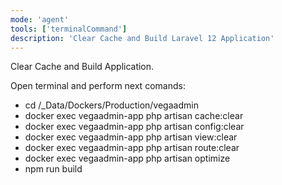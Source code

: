 ```yaml
---
mode: 'agent'
tools: ['terminalCommand']
description: 'Clear Cache and Build Laravel 12 Application'
---
```

Clear Cache and Build Application.

Open terminal and perform next comands:

* cd /_Data/Dockers/Production/vegaadmin
* docker exec vegaadmin-app php artisan cache:clear
* docker exec vegaadmin-app php artisan config:clear
* docker exec vegaadmin-app php artisan view:clear
* docker exec vegaadmin-app php artisan route:clear
* docker exec vegaadmin-app php artisan optimize
* npm run build
